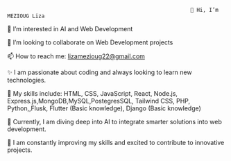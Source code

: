                                                                👋 Hi, I’m MEZIOUG Liza
👀 I’m interested in AI and Web Development

💞️ I’m looking to collaborate on Web Development projects

📫 How to reach me: lizamezioug22@gmail.com

✨ I am passionate about coding and always looking to learn new technologies.

🔧 My skills include: HTML, CSS, JavaScript, React, Node.js, Express.js,MongoDB,MySQL,PostegresSQL, Tailwind CSS, PHP, Python,,Flusk, Flutter (Basic knowledge), Django (Basic knowledge)

🚀 Currently, I am diving deep into AI  to integrate smarter solutions into web development.

🌱 I am constantly improving my skills and excited to contribute to innovative projects.

<!---
l2i0z0a4/l2i0z0a4 is a ✨ special ✨ repository because its `README.md` (this file) appears on your GitHub profile.
You can click the Preview link to take a look at your changes.
--->
